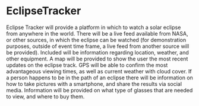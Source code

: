 # EclipseTracker
Eclipse Tracker will provide a platform in which to watch a solar eclipse from anywhere in the world. There will be a live feed available from NASA, or other sources, in which the eclipse can be watched (for demonstration purposes, outside of event time frame, a live feed from another source will be provided). Included will be information regarding location, weather, and other equipment. A map will be provided to show the user the most recent updates on the eclipse track. GPS will be able to confirm the most advantageous viewing times, as well as current weather with cloud cover. If a person happens to be in the path of an eclipse there will be information on how to take pictures with a smartphone, and share the results via social media. Information will be provided on what type of glasses that are needed to view, and where to buy them.

